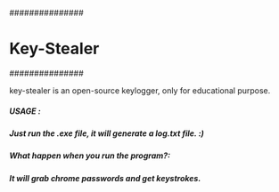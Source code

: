 ###############
# Key-Stealer #
###############

key-stealer is an open-source keylogger, only for educational purpose.

<h5>USAGE :<h5>

<p>Just run the .exe file, it will generate a log.txt file. :)<p>

<h5>What happen when you run the program?:<h5>

<p>It will grab chrome passwords and get keystrokes.<p>

